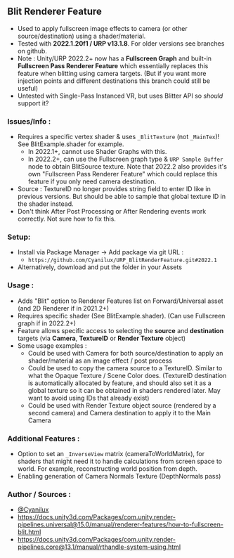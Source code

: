 ## Blit Renderer Feature
- Used to apply fullscreen image effects to camera (or other source/destination) using a shader/material.
- Tested with **2022.1.20f1 / URP v13.1.8**. For older versions see branches on github.
- Note : Unity/URP 2022.2+ now has a **Fullscreen Graph** and built-in **Fullscreen Pass Renderer Feature** which essentially replaces this feature when blitting using camera targets. (But if you want more injection points and different destinations this branch could still be useful)
- Untested with Single-Pass Instanced VR, but uses Blitter API so *should* support it?

### Issues/Info :
- Requires a specific vertex shader & uses `_BlitTexture` (not `_MainTex`)! See BlitExample.shader for example.
  - In 2022.1+, cannot use Shader Graphs with this.
  - In 2022.2+, can use the Fullscreen graph type & `URP Sample Buffer` node to obtain BlitSource texture. Note that 2022.2 also provides it's own "Fullscreen Pass Renderer Feature" which could replace this feature if you only need camera destination.
- Source : TextureID no longer provides string field to enter ID like in previous versions. But should be able to sample that global texture ID in the shader instead.
- Don't think After Post Processing or After Rendering events work correctly. Not sure how to fix this.

### Setup:
- Install via Package Manager → Add package via git URL : 
  - `https://github.com/Cyanilux/URP_BlitRenderFeature.git#2022.1`
- Alternatively, download and put the folder in your Assets

### Usage :
- Adds "Blit" option to Renderer Features list on Forward/Universal asset (and 2D Renderer if in 2021.2+)
- Requires specific shader (See BlitExample.shader). (Can use Fullscreen graph if in 2022.2+)
- Feature allows specific access to selecting the **source** and **destination** targets (via **Camera**, **TextureID** or **Render Texture** object)
- Some usage examples :
  - Could be used with Camera for both source/destination to apply an shader/material as an image effect / post process
  - Could be used to copy the camera source to a TextureID. Similar to what the Opaque Texture / Scene Color does. (TextureID destination is automatically allocated by feature, and should also set it as a global texture so it can be obtained in shaders rendered later. May want to avoid using IDs that already exist)
  - Could be used with Render Texture object source (rendered by a second camera) and Camera destination to apply it to the Main Camera
 
### Additional Features :
- Option to set an `_InverseView` matrix (cameraToWorldMatrix), for shaders that might need it to handle calculations from screen space to world. For example, reconstructing world position from depth.
- Enabling generation of Camera Normals Texture (DepthNormals pass)

### Author / Sources :
- [@Cyanilux](https://twitter.com/Cyanilux)
- https://docs.unity3d.com/Packages/com.unity.render-pipelines.universal@15.0/manual/renderer-features/how-to-fullscreen-blit.html
- https://docs.unity3d.com/Packages/com.unity.render-pipelines.core@13.1/manual/rthandle-system-using.html
